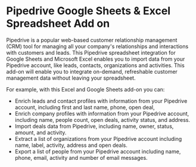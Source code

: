 # Pipedrive Google Sheets & Excel Spreadsheet Add on

Pipedrive is a popular web-based customer relationship management (CRM) tool for managing all your company's relationships and interactions with customers and leads. This Pipedrive spreadsheet integration for Google Sheets and Microsoft Excel enables you to import data from your Pipedrive account, like leads, contacts, organizations and activities. This add-on will enable you to integrate on-demand, refreshable customer management data without leaving your spreadsheet.

For example, with this Excel and Google Sheets add-on you can:

* Enrich leads and contact profiles with information from your Pipedrive account, including first and last name, phone, open deal, 
* Enrich company profiles with information from your Pipedrive account, including name, people count, open deals, activity status, and address. 
* Import deals data from Pipedrive, including name, owner, status, amount, and activity.
* Extract a list of organizations from your Pipedrive account including name, label, activity, address and open deals.
* Export a list of people from your Pipedrive account including name, phone, email, activity and number of email messages.
